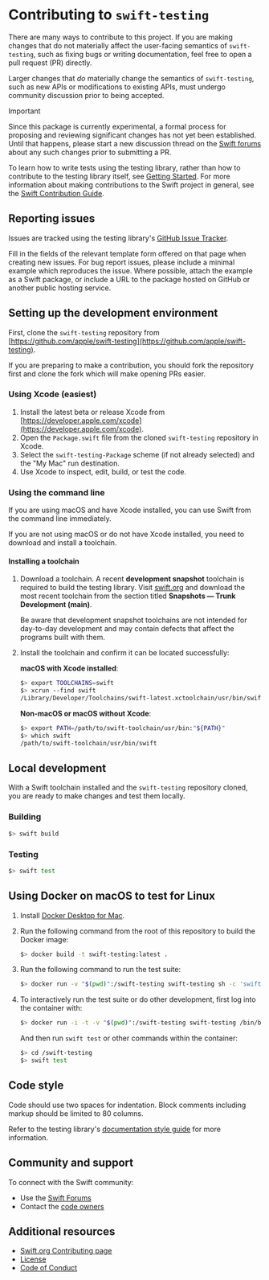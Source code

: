 # Contributing to `swift-testing`

There are many ways to contribute to this project. If you are making changes
that do not materially affect the user-facing semantics of `swift-testing`, such
as fixing bugs or writing documentation, feel free to open a pull request (PR)
directly.

Larger changes that _do_ materially change the semantics of `swift-testing`,
such as new APIs or modifications to existing APIs, must undergo community
discussion prior to being accepted.

> [!IMPORTANT]
> Since this package is currently experimental, a formal process for proposing
> and reviewing significant changes has not yet been established. Until that
> happens, please start a new discussion thread on the
> [Swift forums](https://forums.swift.org) about any such changes prior to
> submitting a PR.

To learn how to write tests using the testing library, rather than how to
contribute to the testing library itself, see
[Getting Started](https://github.com/apple/swift-testing/tree/main/Sources/Testing/Testing.docc/TemporaryGettingStarted.md).
For more information about making contributions to the Swift project in general,
see the [Swift Contribution Guide](https://swift.org/contributing).

## Reporting issues

Issues are tracked using the testing library's
[GitHub Issue Tracker](https://github.com/apple/swift-testing/issues).

Fill in the fields of the relevant template form offered on that page when
creating new issues. For bug report issues, please include a minimal example
which reproduces the issue. Where possible, attach the example as a Swift
package, or include a URL to the package hosted on GitHub or another public
hosting service.

## Setting up the development environment

First, clone the `swift-testing` repository from
[https://github.com/apple/swift-testing](https://github.com/apple/swift-testing).

If you are preparing to make a contribution, you should fork the repository first
and clone the fork which will make opening PRs easier.

### Using Xcode (easiest)

1. Install the latest beta or release Xcode from
   [https://developer.apple.com/xcode](https://developer.apple.com/xcode).
1. Open the `Package.swift` file from the cloned `swift-testing` repository in
   Xcode.
1. Select the `swift-testing-Package` scheme (if not already selected) and the
   "My Mac" run destination.
1. Use Xcode to inspect, edit, build, or test the code.

### Using the command line

If you are using macOS and have Xcode installed, you can use Swift from the
command line immediately.

If you are not using macOS or do not have Xcode installed, you need to download
and install a toolchain.

#### Installing a toolchain

1. Download a toolchain. A recent **development snapshot** toolchain is required
   to build the testing library. Visit
   [swift.org](https://www.swift.org/download/#trunk-development-main) and
   download the most recent toolchain from the section titled
   **Snapshots — Trunk Development (main)**.

   Be aware that development snapshot toolchains are not intended for day-to-day
   development and may contain defects that affect the programs built with them.
1. Install the toolchain and confirm it can be located successfully:

   **macOS with Xcode installed**:
   
   ```bash
   $> export TOOLCHAINS=swift
   $> xcrun --find swift
   /Library/Developer/Toolchains/swift-latest.xctoolchain/usr/bin/swift
   ```
   
   **Non-macOS or macOS without Xcode**:
   
   ```bash
   $> export PATH=/path/to/swift-toolchain/usr/bin:"${PATH}"
   $> which swift
   /path/to/swift-toolchain/usr/bin/swift
   ```

## Local development

With a Swift toolchain installed and the `swift-testing` repository cloned, you
are ready to make changes and test them locally.

### Building

```bash
$> swift build
```

### Testing

```bash
$> swift test
```

<!-- FIXME: Uncomment this once the the `swift test` command support running
  specific `swift-testing` tests.

To learn how to run only specific tests or other testing options, run `swift
test --help` to view the usage documentation.
-->

## Using Docker on macOS to test for Linux

1. Install [Docker Desktop for Mac](https://www.docker.com/products/docker-desktop).

1. Run the following command from the root of this repository to build the
   Docker image:

    ```bash
    $> docker build -t swift-testing:latest .
    ```

1. Run the following command to run the test suite:

    ```bash
    $> docker run -v "$(pwd)":/swift-testing swift-testing sh -c 'swift test --package-path /swift-testing --skip-update'
    ```

1. To interactively run the test suite or do other development, first log into
   the container with:

    ```bash
    $> docker run -i -t -v "$(pwd)":/swift-testing swift-testing /bin/bash
    ```

    And then run `swift test` or other commands within the container:

    ```bash
    $> cd /swift-testing
    $> swift test
    ```

## Code style

Code should use two spaces for indentation. Block comments including markup
should be limited to 80 columns.

Refer to the testing library's
[documentation style guide](Documentation/StyleGuide.md) for more information.

## Community and support

To connect with the Swift community:

* Use the [Swift Forums](https://forums.swift.org)
* Contact the [code owners](CODEOWNERS)

## Additional resources

* [Swift.org Contributing page](https://swift.org/contributing/)
* [License](https://swift.org/LICENSE.txt)
* [Code of Conduct](https://swift.org/community/#code-of-conduct)
